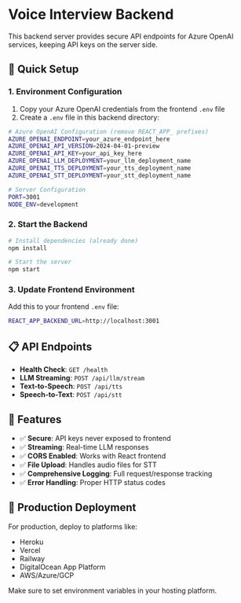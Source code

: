 # Voice Interview Backend

This backend server provides secure API endpoints for Azure OpenAI services, keeping API keys on the server side.

## 🚀 Quick Setup

### 1. Environment Configuration

1. Copy your Azure OpenAI credentials from the frontend `.env` file
2. Create a `.env` file in this backend directory:

```bash
# Azure OpenAI Configuration (remove REACT_APP_ prefixes)
AZURE_OPENAI_ENDPOINT=your_azure_endpoint_here
AZURE_OPENAI_API_VERSION=2024-04-01-preview
AZURE_OPENAI_API_KEY=your_api_key_here
AZURE_OPENAI_LLM_DEPLOYMENT=your_llm_deployment_name
AZURE_OPENAI_TTS_DEPLOYMENT=your_tts_deployment_name
AZURE_OPENAI_STT_DEPLOYMENT=your_stt_deployment_name

# Server Configuration
PORT=3001
NODE_ENV=development
```

### 2. Start the Backend

```bash
# Install dependencies (already done)
npm install

# Start the server
npm start
```

### 3. Update Frontend Environment

Add this to your frontend `.env` file:
```bash
REACT_APP_BACKEND_URL=http://localhost:3001
```

## 📋 API Endpoints

- **Health Check**: `GET /health`
- **LLM Streaming**: `POST /api/llm/stream`
- **Text-to-Speech**: `POST /api/tts`
- **Speech-to-Text**: `POST /api/stt`

## 🔧 Features

- ✅ **Secure**: API keys never exposed to frontend
- ✅ **Streaming**: Real-time LLM responses
- ✅ **CORS Enabled**: Works with React frontend
- ✅ **File Upload**: Handles audio files for STT
- ✅ **Comprehensive Logging**: Full request/response tracking
- ✅ **Error Handling**: Proper HTTP status codes

## 🚀 Production Deployment

For production, deploy to platforms like:
- Heroku
- Vercel
- Railway
- DigitalOcean App Platform
- AWS/Azure/GCP

Make sure to set environment variables in your hosting platform. 